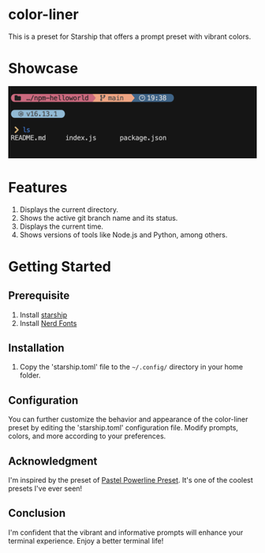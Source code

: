 # color-liner
This is a preset for Starship that offers a prompt preset with vibrant colors.  

# Showcase
![showcase](./img/showcase.png "showcase")  

# Features
1. Displays the current directory.
2. Shows the active git branch name and its status.
3. Displays the current time.
4. Shows versions of tools like Node.js and Python, among others.


# Getting Started
## Prerequisite
1. Install [starship](https://starship.rs/)
2. Install [Nerd Fonts](https://www.nerdfonts.com/#home)   


## Installation
1. Copy the 'starship.toml' file to the `~/.config/` directory in your home folder.


## Configuration
You can further customize the behavior and appearance of the color-liner preset by editing the 'starship.toml' configuration file. Modify prompts, colors, and more according to your preferences.


## Acknowledgment
I'm inspired by the preset of [Pastel Powerline Preset](https://starship.rs/presets/pastel-powerline.html). It's one of the coolest presets I've ever seen!


## Conclusion
I'm confident that the vibrant and informative prompts will enhance your terminal experience. Enjoy a better terminal life!

